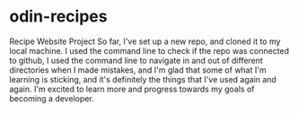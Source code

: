 # odin-recipes
Recipe Website Project
So far, I've set up a new repo, and cloned it to my local machine. I used the command line to check if the repo was connected
to github, I used the command line to navigate in and out of different directories when I made mistakes, and I'm glad that 
some of what I'm learning is sticking, and it's definitely the things that I've used again and again. I'm excited to learn more
and progress towards my goals of becoming a developer.

